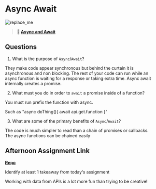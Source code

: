 # Async Await

![replace_me](https://codeworks.blob.core.windows.net/public/assets/img/illustrations/placeholder.svg)

> **📖 [Async and Await](https://codeworksacademy.com/fs-student-guide/resources/wk4/03-Async-Await)**

## Questions

1. What is the purpose of `Async`/`Await`?

They make code appear synchronous but behind the curtain it is asynchronous and non blocking. The rest of your code can run while an async function is waiting for a response or taking extra time. Async await internally creates a promise.

2. What must you do in order to  `await` a promise inside of a function?

You must run prefix the function with async.

Such as "async doThing(){
  await api.get.function
}"

3. What are some of the primary benefits of `Async`/`Await`?

The code is much simpler to read than a chain of promises or callbacks. The async functions can be chained easily

## Afternoon Assignment Link

**[Repo](https://github.com/patrick-misner/day2-afternoon)**

Identify at least 1 takeaway from today's assignment

Working with data from APIs is a lot more fun than trying to be creative!
